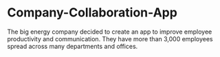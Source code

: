 # Company-Collaboration-App
The big energy company decided to create an app to improve employee productivity and communication. They have more than 3,000 employees spread across many departments and offices. 
